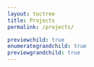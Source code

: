 ```yaml
---
layout: toctree
title: Projects
permalink: /projects/

previewchild: true
enumerategrandchild: true
previewgrandchild: true
---
```

